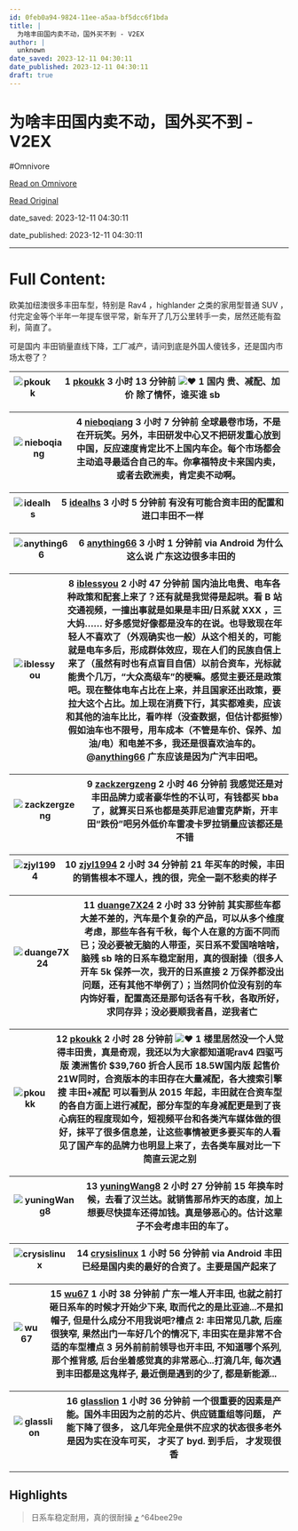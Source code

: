 ```yaml
---
id: 0feb0a94-9824-11ee-a5aa-bf5dcc6f1bda
title: |
  为啥丰田国内卖不动，国外买不到 - V2EX
author: |
  unknown
date_saved: 2023-12-11 04:30:11
date_published: 2023-12-11 04:30:11
draft: true
---
```


# 为啥丰田国内卖不动，国外买不到 - V2EX
#Omnivore

[Read on Omnivore](https://omnivore.app/me/v-2-ex-18c58ef1d24)

[Read Original](https://www.v2ex.com/t/999451)

date_saved: 2023-12-11 04:30:11

date_published: 2023-12-11 04:30:11

--- 

# Full Content: 

欧美加纽澳很多丰田车型，特别是 Rav4 ，highlander 之类的家用型普通 SUV ，付完定金等个半年一年提车很平常，新车开了几万公里转手一卖，居然还能有盈利，简直了。

可是国内 丰田销量直线下降，工厂减产，请问到底是外国人傻钱多，还是国内市场太卷了？

| ![pkoukk](https://proxy-prod.omnivore-image-cache.app/0x0,sTwvvySX4cg3P0V7cVOR3VWwSFL4XhY_FI5VtbJYEPRI/https://cdn.v2ex.com/avatar/dd13/7591/344868_normal.png?m=1689560978) | 1 **[pkoukk](https://www.v2ex.com/member/pkoukk)** 3 小时 13 分钟前 ![❤️](https://proxy-prod.omnivore-image-cache.app/14x0,saoR_MvJ3uJ2jLgEyiT6R-483tterapDmryp9rdXOHYc/https://www.v2ex.com/static/img/heart_neue_red.png?v=16ec2dd0a880be6edda1e4a2e35754b3) 1 国内 贵、减配、加价 除了情怀，谁买谁 sb |
| ---------------------------------------------------------------------------------------------------------------------------------------------------------------------------- | ---------------------------------------------------------------------------------------------------------------------------------------------------------------------------------------------------------------------------------------------------------------------------------- |

| ![nieboqiang](https://proxy-prod.omnivore-image-cache.app/0x0,sPrpsCaswolMbd22_-tGn4SJFVtxtqsrU9obI6fVQaUI/https://cdn.v2ex.com/gravatar/899204b32b21e554b9d20e0b710dc537?s=48&d=retro) | 4 **[nieboqiang](https://www.v2ex.com/member/nieboqiang)** 3 小时 7 分钟前 全球最卷市场，不是在开玩笑。另外，丰田研发中心又不把研发重心放到中国，反应速度肯定比不上国内车企。每个市场都会主动追寻最适合自己的车。你拿福特皮卡来国内卖，或者去欧洲卖，肯定卖不动啊。 |
| --------------------------------------------------------------------------------------------------------------------------------------------------------------------------------------- | ------------------------------------------------------------------------------------------------------------------------------------------------------------------ |

| ![idealhs](https://proxy-prod.omnivore-image-cache.app/0x0,sf4bemxElAasi02w2fkpGTh9ZergNbE7lxODvkYn9tNs/https://cdn.v2ex.com/gravatar/0cda5f769349fe349999d4ce56b3a83f?s=48&d=retro) | 5 **[idealhs](https://www.v2ex.com/member/idealhs)** 3 小时 5 分钟前 有没有可能合资丰田的配置和进口丰田不一样 |
| ------------------------------------------------------------------------------------------------------------------------------------------------------------------------------------ | ------------------------------------------------------------------------------------ |

| ![anything66](https://proxy-prod.omnivore-image-cache.app/0x0,sD5eYKaxvAH-j8eBfRq3nkUDIZIEcVju_B4ZWVKm9gi4/https://cdn.v2ex.com/gravatar/2e61d4d6d7132598001a02f91b7d83f8?s=48&d=retro) | 6 **[anything66](https://www.v2ex.com/member/anything66)** 3 小时 1 分钟前 via Android 为什么这么说 广东这边很多丰田的 |
| --------------------------------------------------------------------------------------------------------------------------------------------------------------------------------------- | -------------------------------------------------------------------------------------------------- |

| ![iblessyou](https://proxy-prod.omnivore-image-cache.app/0x0,s77JMjieT5-KK672609MyOpVV5RVU0nsGS3iZbanQX8c/https://cdn.v2ex.com/avatar/e02b/ae05/274403_normal.png?m=1686826106) | 8 **[iblessyou](https://www.v2ex.com/member/iblessyou)** 2 小时 47 分钟前 国内油比电贵、电车各种政策和配套上来了？还有就是我觉得是起哄。看 B 站交通视频，一撞出事就是如果是丰田/日系就 XXX ，三大妈…… 好多感觉好像都是没车的在说。也导致现在年轻人不喜欢了（外观确实也一般）从这个相关的，可能就是电车多后，形成群体效应，现在人们的民族自信上来了（虽然有时也有点盲目自信）以前合资车，光标就能贵个几万，“大众高级车”的梗嘛。感觉主要还是政策吧。现在整体电车占比在上来，并且国家还出政策，要拉大这个占比。加上现在消费下行，其实都难卖，应该和其他的油车比比，看咋样（没查数据，但估计都挺惨）假如油车也不限号，用车成本（不管是车价、保养、加油/电）和电差不多，我还是很喜欢油车的。@[anything66](https://www.v2ex.com/member/anything66) 广东应该是因为广汽丰田吧。 |
| ------------------------------------------------------------------------------------------------------------------------------------------------------------------------------- | ------------------------------------------------------------------------------------------------------------------------------------------------------------------------------------------------------------------------------------------------------------------------------------------------------------------------------------------------------------------------------------------------------------------------------------------------------ |

| ![zackzergzeng](https://proxy-prod.omnivore-image-cache.app/0x0,su6AqoVrsI3kyiPvWex40CCGsrvC_tI0pou9d3o5l10I/https://cdn.v2ex.com/gravatar/dae230455e892ad5ccd6dad6b9566736?s=48&d=retro) | 9 **[zackzergzeng](https://www.v2ex.com/member/zackzergzeng)** 2 小时 46 分钟前 我感觉还是对丰田品牌力或者豪华性的不认可，有钱都买 bba 了，就算买日系也都是英菲尼迪雷克萨斯，开丰田“跌份”吧另外低价车雷凌卡罗拉销量应该都还是不错 |
| ----------------------------------------------------------------------------------------------------------------------------------------------------------------------------------------- | ------------------------------------------------------------------------------------------------------------------------------------------------------- |

| ![zjyl1994](https://proxy-prod.omnivore-image-cache.app/0x0,srhTBPWLGHjWmtGzsu43uT1ldVvkfBXUwmX7v_E8qkeQ/https://cdn.v2ex.com/avatar/200d/3e88/95841_normal.png?m=1554353886) | 10 **[zjyl1994](https://www.v2ex.com/member/zjyl1994)** 2 小时 34 分钟前 21 年买车的时候，丰田的销售根本不理人，拽的很，完全一副不愁卖的样子 |
| ----------------------------------------------------------------------------------------------------------------------------------------------------------------------------- | ------------------------------------------------------------------------------------------------------- |

| ![duange7X24](https://proxy-prod.omnivore-image-cache.app/0x0,stSbkSvtOE2ElZrNZic-KygWZJghEuCSmANNwDCs3J2U/https://cdn.v2ex.com/gravatar/c96a4a22d48f8ac37a795467da20eae9?s=48&d=retro) | 11 **[duange7X24](https://www.v2ex.com/member/duange7X24)** 2 小时 33 分钟前 其实那些车都大差不差的，汽车是个复杂的产品，可以从多个维度考虑，那些车各有千秋，每个人在意的方面不同而已；没必要被无脑的人带歪，买日系不爱国啥啥啥，脑残 sb 啥的日系车稳定耐用，真的很耐操（很多人开车 5k 保养一次，我开的日系直接 2 万保养都没出问题，还有其他不举例了）；当然同价位没有别的车内饰好看，配置高还是那句话各有千秋，各取所好，求同存异；没必要顺我者昌，逆我者亡 |
| --------------------------------------------------------------------------------------------------------------------------------------------------------------------------------------- | --------------------------------------------------------------------------------------------------------------------------------------------------------------------------------------------------------------------------------------------------------------------- |

| ![pkoukk](https://proxy-prod.omnivore-image-cache.app/0x0,sTwvvySX4cg3P0V7cVOR3VWwSFL4XhY_FI5VtbJYEPRI/https://cdn.v2ex.com/avatar/dd13/7591/344868_normal.png?m=1689560978) | 12 **[pkoukk](https://www.v2ex.com/member/pkoukk)** 2 小时 28 分钟前 ![❤️](https://proxy-prod.omnivore-image-cache.app/14x0,saoR_MvJ3uJ2jLgEyiT6R-483tterapDmryp9rdXOHYc/https://www.v2ex.com/static/img/heart_neue_red.png?v=16ec2dd0a880be6edda1e4a2e35754b3) 1 楼里居然没一个人觉得丰田贵，真是奇观，我还以为大家都知道呢rav4 四驱丐版 澳洲售价 $39,760 折合人民币 18.5W国内版 起售价 21W同时，合资版本的丰田存在大量减配，各大搜索引擎搜 丰田+减配 可以看到从 2015 年起，丰田就在合资车型的各自方面上进行减配，部分车型的车身减配更是到了丧心病狂的程度现如今，短视频平台和各类汽车媒体做的很好，抹平了很多信息差，让这些事情被更多要买车的人看见了国产车的品牌力也明显上来了，去各类车展对比一下简直云泥之别 |
| ---------------------------------------------------------------------------------------------------------------------------------------------------------------------------- | ------------------------------------------------------------------------------------------------------------------------------------------------------------------------------------------------------------------------------------------------------------------------------------------------------------------------------------------------------------------------------------------------------------------------------------------------------------------------------------------------------ |

| ![yuningWang8](https://proxy-prod.omnivore-image-cache.app/0x0,s47WZFPxyQoYefu9TaT87BbhEQz_BijYDl19j4w-xeUQ/https://cdn.v2ex.com/gravatar/d9b55c8f7d6e1f25853901a00a728bfa?s=48&d=retro) | 13 **[yuningWang8](https://www.v2ex.com/member/yuningWang8)** 2 小时 27 分钟前 15 年换车时候，去看了汉兰达。就销售那吊炸天的态度，加上想要尽快提车还得加钱。真是够恶心的。估计这辈子不会考虑丰田的车了。 |
| ---------------------------------------------------------------------------------------------------------------------------------------------------------------------------------------- | ---------------------------------------------------------------------------------------------------------------------------------------- |

| ![crysislinux](https://proxy-prod.omnivore-image-cache.app/0x0,s0SlVvXa6sjRlbWO2l_E4ZP8IaIuYcVcmB9XYIxmaFPU/https://cdn.v2ex.com/gravatar/951cb4b6c1ecc27f0eb83f6291df10da?s=48&d=retro) | 14 **[crysislinux](https://www.v2ex.com/member/crysislinux)** 1 小时 56 分钟前 via Android 丰田已经是国内卖的最好的合资了。主要是国产起来了 |
| ---------------------------------------------------------------------------------------------------------------------------------------------------------------------------------------- | -------------------------------------------------------------------------------------------------------------- |

| ![wu67](https://proxy-prod.omnivore-image-cache.app/0x0,spUgCabpBuqIalT-qN2rtUrssjoL0wZpM4bDDzmVAYSo/https://cdn.v2ex.com/avatar/4571/ffbc/265735_normal.png?m=1681179376) | 15 **[wu67](https://www.v2ex.com/member/wu67)** 1 小时 38 分钟前 广东一堆人开丰田, 也就之前打砸日系车的时候才开始少下来, 取而代之的是比亚迪...不是扣帽子, 但是什么成分不用我说吧?槽点 2: 丰田常见几款, 后座很狭窄, 果然出门一车好几个的情况下, 丰田实在是非常不合适的车型槽点 3 另外前前前领导也开丰田, 不知道哪个系列, 那个推背感, 后台坐着感觉真的非常恶心...打滴几年, 每次遇到丰田都是这鬼样子, 最近倒是遇到的少了, 都是新能源... |
| -------------------------------------------------------------------------------------------------------------------------------------------------------------------------- | ------------------------------------------------------------------------------------------------------------------------------------------------------------------------------------------------------------------------------------------------------------------ |

| ![glasslion](https://proxy-prod.omnivore-image-cache.app/0x0,s1EXgvqDlobZMWvibRxxjgRD9hdd6N4lJOuPOAiagu6A/https://cdn.v2ex.com/avatar/b626/82b1/10491_normal.png?m=1635234414) | 16 **[glasslion](https://www.v2ex.com/member/glasslion)** 1 小时 36 分钟前 一个很重要的因素是产能。国外丰田因为之前的芯片、供应链重组等问题， 产能下降了很多， 这几年完全是供不应求的状态很多老外是因为实在没车可买， 才买了 byd. 到手后， 才发现很香 |
| ------------------------------------------------------------------------------------------------------------------------------------------------------------------------------ | ---------------------------------------------------------------------------------------------------------------------------------------------------------------- |

---

## Highlights

> 日系车稳定耐用，真的很耐操 [⤴️](https://omnivore.app/me/v-2-ex-18c58ef1d24#64bee29e-897d-4223-ac2c-5a875b6483dd)  ^64bee29e

